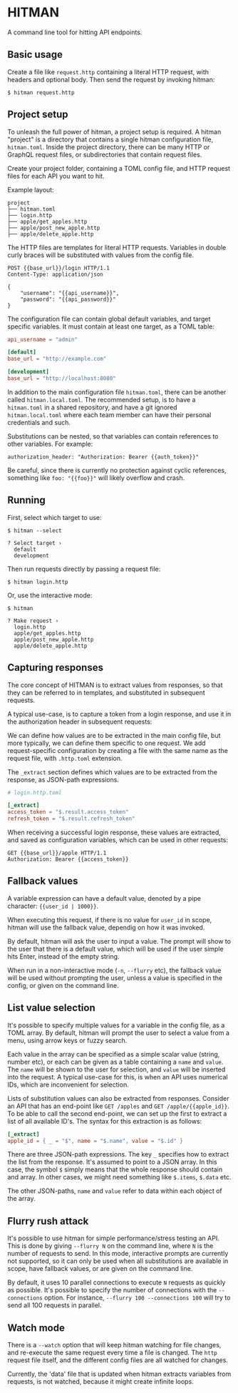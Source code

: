 # HITMAN

A command line tool for hitting API endpoints.

## Basic usage

Create a file like `request.http` containing a literal HTTP request, with
headers and optional body. Then send the request by invoking hitman:

```
$ hitman request.http
```

## Project setup

To unleash the full power of hitman, a project setup is required. A hitman "project" is a
directory that contains a single hitman configuration file, `hitman.toml`. Inside the
project directory, there can be many HTTP or GraphQL request files, or subdirectories that contain
request files.

Create your project folder, containing a TOML config file, and HTTP request files
for each API you want to hit.

Example layout:

```
project
├── hitman.toml
├── login.http
├── apple/get_apples.http
├── apple/post_new_apple.http
├── apple/delete_apple.http
```

The HTTP files are templates for literal HTTP requests. Variables in double
curly braces will be substituted with values from the config file.

```
POST {{base_url}}/login HTTP/1.1
Content-Type: application/json

{
    "username": "{{api_username}}",
    "password": "{{api_password}}"
}
```

The configuration file can contain global default variables, and target
specific variables. It must contain at least one target, as a TOML table:

```toml
api_username = "admin"

[default]
base_url = "http://example.com"

[development]
base_url = "http://localhost:8080"
```

In addition to the main configuration file `hitman.toml`, there can be another
called `hitman.local.toml`. The recommended setup, is to have a `hitman.toml`
in a shared repository, and have a git ignored `hitman.local.toml` where each
team member can have their personal credentials and such.

Substitutions can be nested, so that variables can contain references to other
variables. For example:

```
authorization_header: "Authorization: Bearer {{auth_token}}"
```

Be careful, since there is currently no protection against cyclic references,
something like `foo: "{{foo}}"` will likely overflow and crash.

## Running

First, select which target to use:

```
$ hitman --select

? Select target ›
  default
  development
```

Then run requests directly by passing a request file:

```
$ hitman login.http
```

Or, use the interactive mode:

```
$ hitman

? Make request ›
  login.http
  apple/get_apples.http
  apple/post_new_apple.http
  apple/delete_apple.http
```

## Capturing responses

The core concept of HITMAN is to extract values from responses, so that they
can be referred to in templates, and substituted in subsequent requests.

A typical use-case, is to capture a token from a login response, and use it
in the authorization header in subsequent requests:

We can define how values are to be extracted in the main config file, but more
typically, we can define them specific to one request. We add request-specific
configuration by creating a file with the same name as the request file, with
`.http.toml` extension.

The `_extract` section defines which values are to be extracted from the
response, as JSON-path expressions.

```toml
# login.http.toml

[_extract]
access_token = "$.result.access_token"
refresh_token = "$.result.refresh_token"
```

When receiving a successful login response, these values are extracted, and
saved as configuration variables, which can be used in other requests:

```
GET {{base_url}}/apple HTTP/1.1
Authorization: Bearer {{access_token}}
```

## Fallback values

A variable expression can have a default value, denoted by a pipe character:
`{{user_id | 1000}}`.

When executing this request, if there is no value for `user_id` in scope,
hitman will use the fallback value, dependig on how it was invoked.

By default, hitman will ask the user to input a value. The prompt will show to
the user that there is a default value, which will be used if the user simple
hits Enter, instead of the empty string.

When run in a non-interactive mode (`-n`, `--flurry` etc), the fallback value
will be used without prompting the user, unless a value is specified in the
config, or given on the command line.

## List value selection

It's possible to specify multiple values for a variable in the config file, as
a TOML array. By default, hitman will prompt the user to select a value from a
menu, using arrow keys or fuzzy search.

Each value in the array can be specified as a simple scalar value (string,
number etc), or each can be given as a table containing a `name` and `value`.
The `name` will be shown to the user for selection, and `value` will be
inserted into the request. A typical use-case for this, is when an API uses
numerical IDs, which are inconvenient for selection.

Lists of substitution values can also be extracted from responses. Consider an
API that has an end-point like `GET /apples` and `GET /apple/{{apple_id}}`. To
be able to call the second end-point, we can set up the first to extract a list
of all available ID's. The syntax for this extraction is as follows:

```toml
[_extract]
apple_id = { _ = "$", name = "$.name", value = "$.id" }
```

There are three JSON-path expressions. The key `_` specifies how to extract the
list from the response. It's assumed to point to a JSON array. In this case,
the symbol `$` simply means that the whole response should contain and array.
In other cases, we might need something like `$.items`, `$.data` etc.

The other JSON-paths, `name` and `value` refer to data within each object of
the array.

## Flurry rush attack

It's possible to use hitman for simple performance/stress testing an API. This
is done by giving `--flurry N` on the command line, where `N` is the number of
requests to send. In this mode, interactive prompts are currently not
supported, so it can only be used when all substitutions are available in
scope, have fallback values, or are given on the command line.

By default, it uses 10 parallel connections to execute `N` requests as quickly
as possible. It's possible to specify the number of connections with the
`--connections` option. For instance, `--flurry 100 --connections 100` will try
to send all 100 requests in parallel.

## Watch mode

There is a `--watch` option that will keep hitman watching for file changes,
and re-execute the same request every time a file is changed. The `http`
request file itself, and the different config files are all watched for
changes.

Currently, the 'data' file that is updated when hitman extracts variables from
requests, is not watched, because it might create infinite loops.
